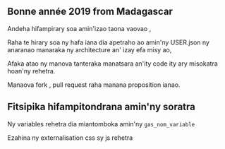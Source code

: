 ## Bonne année 2019 from Madagascar
Andeha hifampirary soa amin'izao taona vaovao ,

Raha te hirary soa ny hafa iana dia apetraho ao amin'ny USER.json ny anaranao manaraka ny architecture an' izay efa misy ao,

Afaka atao ny manova tanteraka manatsara an'ity code ity ary misokatra hoan'ny rehetra.

Manaova fork , pull request raha manana proposition ianao.

## Fitsipika hifampitondrana amin'ny soratra

Ny variables rehetra dia miantomboka amin'ny ```gas_nom_variable```

Ezahina ny externalisation css sy js rehetra
